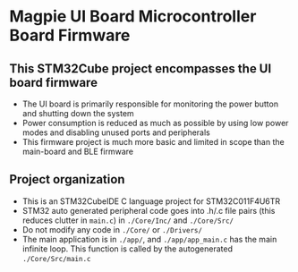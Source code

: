 # Magpie UI Board Microcontroller Board Firmware

## This STM32Cube project encompasses the UI board firmware
- The UI board is primarily responsible for monitoring the power button and shutting down the system
- Power consumption is reduced as much as possible by using low power modes and disabling unused ports and peripherals
- This firmware project is much more basic and limited in scope than the main-board and BLE firmware

## Project organization
- This is an STM32CubeIDE C language project for STM32C011F4U6TR
- STM32 auto generated peripheral code goes into .h/.c file pairs (this reduces clutter in `main.c`) in `./Core/Inc/` and `./Core/Src/`
- Do not modify any code in `./Core/` or `./Drivers/`
- The main application is in `./app/`, and `./app/app_main.c` has the main infinite loop. This function is called by the autogenerated `./Core/Src/main.c`
